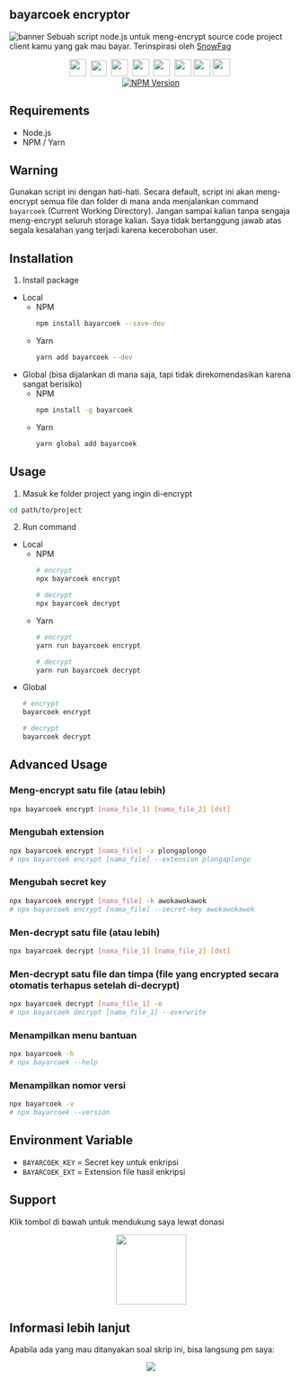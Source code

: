 ## bayarcoek encryptor
![banner](https://i.postimg.cc/09S98G4L/bayarcoek-banner.jpg)
Sebuah script node.js untuk meng-encrypt source code project client kamu yang gak mau bayar. Terinspirasi oleh [SnowFag](https://github.com/py7hon)
<p align=center>
  <a href="https://facebook.com/tfkhdyt142"><img height="30" src="https://upload.wikimedia.org/wikipedia/commons/5/51/Facebook_f_logo_%282019%29.svg"></a>&nbsp;
  <a href="https://twitter.com/tfkhdyt"><img height="28" src="https://upload.wikimedia.org/wikipedia/en/6/60/Twitter_Logo_as_of_2021.svg"></a>&nbsp;
  <a href="https://instagram.com/_tfkhdyt_"><img height="30" src="https://upload.wikimedia.org/wikipedia/commons/e/e7/Instagram_logo_2016.svg"></a>&nbsp;
  <a href="https://youtube.com/tfkhdyt"><img height="30" src="https://upload.wikimedia.org/wikipedia/commons/a/a0/YouTube_social_red_circle_%282017%29.svg"></a>&nbsp;
  <a href="https://t.me/tfkhdyt"><img height="30" src="https://upload.wikimedia.org/wikipedia/commons/8/83/Telegram_2019_Logo.svg"></a>&nbsp;
  <a href="https://www.linkedin.com/mwlite/in/taufik-hidayat-6793aa200"><img height="30" src="https://upload.wikimedia.org/wikipedia/commons/8/81/LinkedIn_icon.svg"></a>
  <a href="https://pddikti.kemdikbud.go.id/data_mahasiswa/QUUyNzdEMjktNDk0Ri00RTlDLUE4NzgtNkUwRDBDRjIxOUNB"><img height="30" src="https://i.postimg.cc/YSB2c3DG/1619598282440.png"></a>
  <a href="https://tfkhdyt.my.id/"><img height="31" src="https://www.svgrepo.com/show/295345/internet.svg"></a>&nbsp; <br>
  <a href="https://www.npmjs.com/package/bayarcoek"><img src="https://badge.fury.io/js/bayarcoek.svg" alt="NPM Version"/><a>
</p>

## Requirements
- Node.js
- NPM / Yarn

## Warning
Gunakan script ini dengan hati-hati.
Secara default, script ini akan meng-encrypt semua file dan folder di mana anda menjalankan command `bayarcoek` (Current Working Directory).
Jangan sampai kalian tanpa sengaja meng-encrypt seluruh storage kalian.
Saya tidak bertanggung jawab atas segala kesalahan yang terjadi karena kecerobohan user.

## Installation
1. Install package
  - Local
    - NPM 
      ```bash
      npm install bayarcoek --save-dev
      ```
    - Yarn
      ```bash
      yarn add bayarcoek --dev
      ```
  - Global (bisa dijalankan di mana saja, tapi tidak direkomendasikan karena sangat berisiko)
    - NPM 
      ```bash
      npm install -g bayarcoek
      ```
    - Yarn
      ```bash
      yarn global add bayarcoek
      ```

## Usage
1. Masuk ke folder project yang ingin di-encrypt
  ```bash
  cd path/to/project
  ```
2. Run command
  - Local
    - NPM 
      ```bash
      # encrypt
      npx bayarcoek encrypt

      # decrypt
      npx bayarcoek decrypt
      ```
    - Yarn
      ```bash
      # encrypt
      yarn run bayarcoek encrypt

      # decrypt
      yarn run bayarcoek decrypt
      ```
  - Global
    ```bash
    # encrypt
    bayarcoek encrypt

    # decrypt
    bayarcoek decrypt
    ```

## Advanced Usage
### Meng-encrypt satu file (atau lebih)
```bash
npx bayarcoek encrypt [nama_file_1] [nama_file_2] [dst]
```

### Mengubah extension
```bash
npx bayarcoek encrypt [nama_file] -x plongaplongo
# npx bayarcoek encrypt [nama_file] --extension plongaplongo
```

### Mengubah secret key
```bash
npx bayarcoek encrypt [nama_file] -k awokawokawok
# npx bayarcoek encrypt [nama_file] --secret-key awokawokawok
```

### Men-decrypt satu file (atau lebih)
```bash
npx bayarcoek decrypt [nama_file_1] [nama_file_2] [dst]
```

### Men-decrypt satu file dan timpa (file yang encrypted secara otomatis terhapus setelah di-decrypt)
```bash
npx bayarcoek decrypt [nama_file_1] -o
# npx bayarcoek decrypt [nama_file_1] --overwrite
```

### Menampilkan menu bantuan
```bash
npx bayarcoek -h
# npx bayarcoek --help
```

### Menampilkan nomor versi
```bash
npx bayarcoek -v
# npx bayarcoek --version
```

## Environment Variable
- `BAYARCOEK_KEY` = Secret key untuk enkripsi
- `BAYARCOEK_EXT` = Extension file hasil enkripsi

## Support
Klik tombol di bawah untuk mendukung saya lewat donasi

<p align="center">
  <a href="https://donate.tfkhdyt.my.id/">
    <img src="https://i.postimg.cc/jjRDbZQx/1621036430601.png" width="125px">
  </a>
</p>

## Informasi lebih lanjut
Apabila ada yang mau ditanyakan soal skrip ini, bisa langsung pm saya:
<p align=center>
<a href="https://linktr.ee/tfkhdyt" target="_blank"><img src="https://img.shields.io/badge/Contact-me-green?style=for-the-badge"/></a>
</p>
